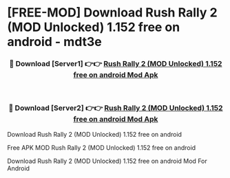 # [FREE-MOD] Download Rush Rally 2 (MOD Unlocked) 1.152 free on android - mdt3e


<div align="center">
<h3>🔴 Download [Server1] 👉👉 <a href="https://apk-comot.site?title=Rush_Rally_2_(MOD_Unlocked)_1.152_free_on_android">Rush Rally 2 (MOD Unlocked) 1.152 free on android Mod Apk</a></h3><br>

<h3>🔴 Download [Server2] 👉👉 <a href="https://apk-comot.site?title=Rush_Rally_2_(MOD_Unlocked)_1.152_free_on_android">Rush Rally 2 (MOD Unlocked) 1.152 free on android Mod Apk</a></h3>
</div>



Download Rush Rally 2 (MOD Unlocked) 1.152 free on android 

Free APK MOD Rush Rally 2 (MOD Unlocked) 1.152 free on android 

Download Rush Rally 2 (MOD Unlocked) 1.152 free on android Mod For Android
